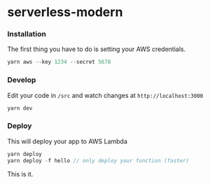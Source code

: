 # serverless-modern

### Installation

The first thing you have to do is setting your AWS credentials.

```js
yarn aws --key 1234 --secret 5678
```

### Develop

Edit your code in `/src` and watch changes at `http://localhost:3000`

```js
yarn dev
```

### Deploy

This will deploy your app to AWS Lambda

```js
yarn deploy
yarn deploy -f hello // only deploy your function (faster)
```


This is it.
